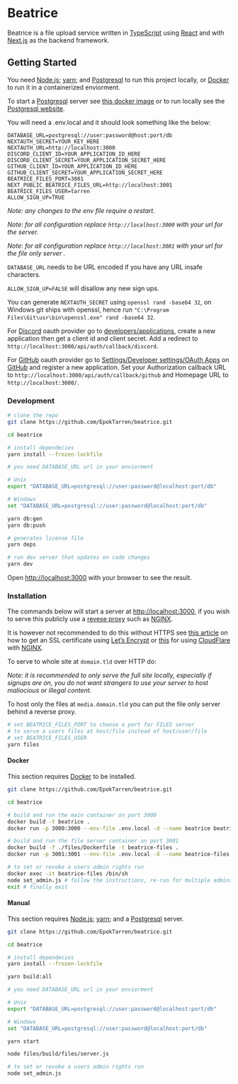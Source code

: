 # Beatrice

[typescript]: https://www.typescriptlang.org/
[next.js]: https://nextjs.org/
[react]: https://reactjs.org/

Beatrice is a file upload service written in [TypeScript] using [React] and with [Next.js] as the backend framework.

## Getting Started

[docker]: https://www.docker.com/get-started/
[node.js]: https://nodejs.org/
[yarn]: https://yarnpkg.com/getting-started/install
[postgresql]: https://www.postgresql.org/
[pgimg]: https://hub.docker.com/_/postgres

You need [Node.js]; [yarn]; and [Postgresql] to run this project locally, or [Docker] to run it in a containerized enviorment.

To start a [Postgresql] server see [this docker image][pgimg] or to run locally see the [Postgresql website][postgresql].

You will need a .env.local and it should look something like the below:

```env
DATABASE_URL=postgresql://user:password@host:port/db
NEXTAUTH_SECRET=YOUR_KEY_HERE
NEXTAUTH_URL=http://localhost:3000
DISCORD_CLIENT_ID=YOUR_APPLICATION_ID_HERE
DISCORD_CLIENT_SECRET=YOUR_APPLICATION_SECRET_HERE
GITHUB_CLIENT_ID=YOUR_APPLICATION_ID_HERE
GITHUB_CLIENT_SECRET=YOUR_APPLICATION_SECRET_HERE
BEATRICE_FILES_PORT=3001
NEXT_PUBLIC_BEATRICE_FILES_URL=http://localhost:3001
BEATRICE_FILES_USER=tarren
ALLOW_SIGN_UP=TRUE
```

_Note: any changes to the env file require a restart._

_Note: for all configuration replace `http://localhost:3000` with your url for the server._

_Note: for all configuration replace `http://localhost:3001` with your url for the file only server ._

`DATABASE_URL` needs to be URL encoded if you have any URL insafe characters.

`ALLOW_SIGN_UP=FALSE` will disallow any new sign ups.

You can generate `NEXTAUTH_SECRET` using `openssl rand -base64 32`,
on Windows git ships with openssl, hence run `"C:\Program Files\Git\usr\bin\openssl.exe" rand -base64 32`.

[discord]: https://discord.com/
[developers/applications]: https://discord.com/developers/applications

For [Discord] oauth provider go to [developers/applications],
create a new application then get a client id and client secret.
Add a redirect to `http://localhost:3000/api/auth/callback/discord`.

[github]: https://github.com/
[github_oauth]: https://github.com/settings/developers

For [GitHub] oauth provider go to [Settings/Developer settings/OAuth Apps][github_oauth] on [GitHub] and register a new application.
Set your Authorization callback URL to `http://localhost:3000/api/auth/callback/github` and Homepage URL to `http://localhost:3000/`.

### Development

[http://localhost:3000]: http://localhost:3000

```bash
# clone the repo
git clone https://github.com/EpokTarren/beatrice.git

cd beatrice

# install dependecies
yarn install --frozen-lockfile

# you need DATABASE_URL url in your enviorment

# Unix
export "DATABASE_URL=postgresql://user:password@localhost:port/db"

# Windows
set "DATABASE_URL=postgresql://user:password@localhost:port/db"

yarn db:gen
yarn db:push

# generates license file
yarn deps

# run dev server that updates on code changes
yarn dev
```

Open [http://localhost:3000] with your browser to see the result.

### Installation

[nginx]: https://www.nginx.com/
[revese proxy]: https://en.wikipedia.org/wiki/Reverse_proxy

The commands below will start a server at [http://localhost:3000], if you wish to serve this publicly use a [revese proxy] such as [NGINX].

[article]: https://www.nginx.com/blog/using-free-ssltls-certificates-from-lets-encrypt-with-nginx/
[let’s encrypt]: https://letsencrypt.org/sv/
[cf nginx]: https://www.digitalocean.com/community/tutorials/how-to-host-a-website-using-cloudflare-and-nginx-on-ubuntu-20-04
[cloudflare]: https://www.cloudflare.com/

It is however not recommended to do this without HTTPS see [this article][article] on how to get an SSL certificate using [Let’s Encrypt] or [this][cf nginx] for using [CloudFlare] with [NGINX].

To serve to whole site at `domain.tld` over HTTP do:

_Note: it is recommended to only serve the full site locally, especially if signups are on, you do not want strangers to use your server to host maliocious or illegal content._

To host only the files at `media.domain.tld` you can put the file only server behind a reverse proxy.

```bash
# set BEATRICE_FILES_PORT to choose a port for FILES server
# to serve a users files at host/file instead of host/user/file
# set BEATRICE_FILES_USER
yarn files
```

#### Docker

This section requires [Docker] to be installed.

```bash
git clone https://github.com/EpokTarren/beatrice.git

cd beatrice

# build and run the main container on port 3000
docker build -t beatrice .
docker run -p 3000:3000 --env-file .env.local -d --name beatrice beatrice

# build and run the file server container on port 3001
docker build -f ./files/Dockerfile -t beatrice-files .
docker run -p 3001:3001 --env-file .env.local -d --name beatrice-files beatrice-files

# to set or revoke a users admin rights run
docker exec -it beatrice-files /bin/sh
node set_admin.js # follow the instructions, re-run for multiple admins
exit # finally exit
```

#### Manual

This section requires [Node.js]; [yarn]; and a [Postgresql] server.

```bash
git clone https://github.com/EpokTarren/beatrice.git

cd beatrice

# install dependecies
yarn install --frozen-lockfile

yarn build:all

# you need DATABASE_URL url in your enviorment

# Unix
export "DATABASE_URL=postgresql://user:password@localhost:port/db"

# Windows
set "DATABASE_URL=postgresql://user:password@localhost:port/db"

yarn start

node files/build/files/server.js

# to set or revoke a users admin rights run
node set_admin.js
```
